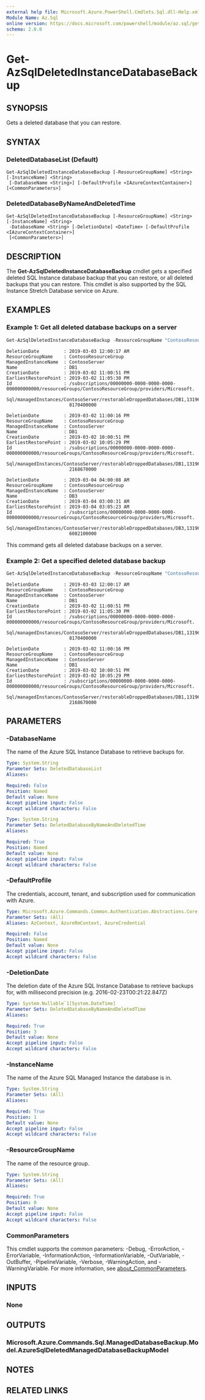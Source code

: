 ```yaml
---
external help file: Microsoft.Azure.PowerShell.Cmdlets.Sql.dll-Help.xml
Module Name: Az.Sql
online version: https://docs.microsoft.com/powershell/module/az.sql/get-azsqldeletedinstancedatabasebackup
schema: 2.0.0
---
```


# Get-AzSqlDeletedInstanceDatabaseBackup

## SYNOPSIS
Gets a deleted database that you can restore.

## SYNTAX

### DeletedDatabaseList (Default)
```
Get-AzSqlDeletedInstanceDatabaseBackup [-ResourceGroupName] <String> [-InstanceName] <String>
 [-DatabaseName <String>] [-DefaultProfile <IAzureContextContainer>] [<CommonParameters>]
```

### DeletedDatabaseByNameAndDeletedTime
```
Get-AzSqlDeletedInstanceDatabaseBackup [-ResourceGroupName] <String> [-InstanceName] <String>
 -DatabaseName <String> [-DeletionDate] <DateTime> [-DefaultProfile <IAzureContextContainer>]
 [<CommonParameters>]
```

## DESCRIPTION
The **Get-AzSqlDeletedInstanceDatabaseBackup** cmdlet gets a specified deleted SQL Instance database backup that you can restore, or all deleted backups that you can restore.
This cmdlet is also supported by the SQL Instance Stretch Database service on Azure.

## EXAMPLES

### Example 1: Get all deleted database backups on a server
```powershell
Get-AzSqlDeletedInstanceDatabaseBackup -ResourceGroupName "ContosoResourceGroup" -InstanceName "ContosoServer"
```

```output
DeletionDate         : 2019-03-03 12:00:17 AM
ResourceGroupName    : ContosoResourceGroup
ManagedInstanceName  : ContosoServer
Name                 : DB1
CreationDate         : 2019-03-02 11:00:51 PM
EarliestRestorePoint : 2019-03-02 11:05:30 PM
Id                   : /subscriptions/00000000-0000-0000-0000-000000000000/resourceGroups/ContosoResourceGroup/providers/Microsoft.
                       Sql/managedInstances/ContosoServer/restorableDroppedDatabases/DB1,13196044
                       8170400000

DeletionDate         : 2019-03-02 11:00:16 PM
ResourceGroupName    : ContosoResourceGroup
ManagedInstanceName  : ContosoServer
Name                 : DB1
CreationDate         : 2019-03-02 10:00:51 PM
EarliestRestorePoint : 2019-03-02 10:05:29 PM
Id                   : /subscriptions/00000000-0000-0000-0000-000000000000/resourceGroups/ContosoResourceGroup/providers/Microsoft.
                       Sql/managedInstances/ContosoServer/restorableDroppedDatabases/DB1,13196041
                       2168670000

DeletionDate         : 2019-03-04 04:00:08 AM
ResourceGroupName    : ContosoResourceGroup
ManagedInstanceName  : ContosoServer
Name                 : DB3
CreationDate         : 2019-03-04 03:00:31 AM
EarliestRestorePoint : 2019-03-04 03:05:23 AM
Id                   : /subscriptions/00000000-0000-0000-0000-000000000000/resourceGroups/ContosoResourceGroup/providers/Microsoft.
                       Sql/managedInstances/ContosoServer/restorableDroppedDatabases/DB3,13196145
                       6082100000
```

This command gets all deleted database backups on a server.

### Example 2: Get a specified deleted database backup
```powershell
Get-AzSqlDeletedInstanceDatabaseBackup -ResourceGroupName "ContosoResourceGroup" -InstanceName "ContosoServer" -DatabaseName "DB1"
```

```output
DeletionDate         : 2019-03-03 12:00:17 AM
ResourceGroupName    : ContosoResourceGroup
ManagedInstanceName  : ContosoServer
Name                 : DB1
CreationDate         : 2019-03-02 11:00:51 PM
EarliestRestorePoint : 2019-03-02 11:05:30 PM
Id                   : /subscriptions/00000000-0000-0000-0000-000000000000/resourceGroups/ContosoResourceGroup/providers/Microsoft.
                       Sql/managedInstances/ContosoServer/restorableDroppedDatabases/DB1,13196044
                       8170400000

DeletionDate         : 2019-03-02 11:00:16 PM
ResourceGroupName    : ContosoResourceGroup
ManagedInstanceName  : ContosoServer
Name                 : DB1
CreationDate         : 2019-03-02 10:00:51 PM
EarliestRestorePoint : 2019-03-02 10:05:29 PM
Id                   : /subscriptions/00000000-0000-0000-0000-000000000000/resourceGroups/ContosoResourceGroup/providers/Microsoft.
                       Sql/managedInstances/ContosoServer/restorableDroppedDatabases/DB1,13196041
                       2168670000
```

## PARAMETERS

### -DatabaseName
The name of the Azure SQL Instance Database to retrieve backups for.

```yaml
Type: System.String
Parameter Sets: DeletedDatabaseList
Aliases:

Required: False
Position: Named
Default value: None
Accept pipeline input: False
Accept wildcard characters: False
```

```yaml
Type: System.String
Parameter Sets: DeletedDatabaseByNameAndDeletedTime
Aliases:

Required: True
Position: Named
Default value: None
Accept pipeline input: False
Accept wildcard characters: False
```

### -DefaultProfile
The credentials, account, tenant, and subscription used for communication with Azure.

```yaml
Type: Microsoft.Azure.Commands.Common.Authentication.Abstractions.Core.IAzureContextContainer
Parameter Sets: (All)
Aliases: AzContext, AzureRmContext, AzureCredential

Required: False
Position: Named
Default value: None
Accept pipeline input: False
Accept wildcard characters: False
```

### -DeletionDate
The deletion date of the Azure SQL Instance Database to retrieve backups for, with millisecond precision (e.g. 2016-02-23T00:21:22.847Z)

```yaml
Type: System.Nullable`1[System.DateTime]
Parameter Sets: DeletedDatabaseByNameAndDeletedTime
Aliases:

Required: True
Position: 3
Default value: None
Accept pipeline input: False
Accept wildcard characters: False
```

### -InstanceName
The name of the Azure SQL Managed Instance the database is in.

```yaml
Type: System.String
Parameter Sets: (All)
Aliases:

Required: True
Position: 1
Default value: None
Accept pipeline input: False
Accept wildcard characters: False
```

### -ResourceGroupName
The name of the resource group.

```yaml
Type: System.String
Parameter Sets: (All)
Aliases:

Required: True
Position: 0
Default value: None
Accept pipeline input: False
Accept wildcard characters: False
```

### CommonParameters
This cmdlet supports the common parameters: -Debug, -ErrorAction, -ErrorVariable, -InformationAction, -InformationVariable, -OutVariable, -OutBuffer, -PipelineVariable, -Verbose, -WarningAction, and -WarningVariable. For more information, see [about_CommonParameters](http://go.microsoft.com/fwlink/?LinkID=113216).

## INPUTS

### None

## OUTPUTS

### Microsoft.Azure.Commands.Sql.ManagedDatabaseBackup.Model.AzureSqlDeletedManagedDatabaseBackupModel

## NOTES

## RELATED LINKS
